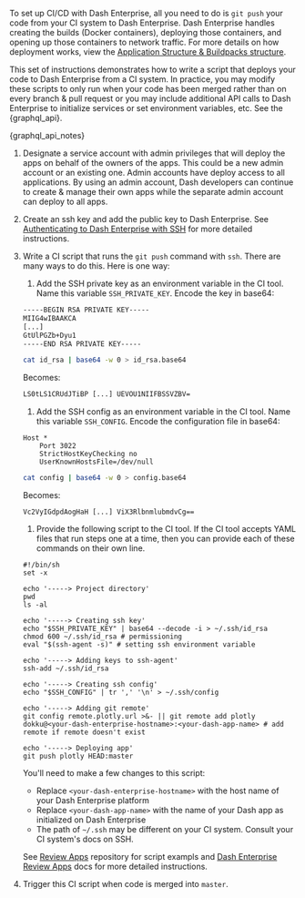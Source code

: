 To set up CI/CD with Dash Enterprise, all you need to do is `git push` your code from your CI system to Dash Enterprise. Dash Enterprise handles creating the builds (Docker containers), deploying those containers, and opening up those containers to network traffic. For more details on how deployment works, view the [Application Structure & Buildpacks structure](/dash-enterprise/application-structure).

This set of instructions demonstrates how to write a script that deploys your code to Dash Enterprise from a CI system. In practice, you may modify these scripts to only run when your code has been merged rather than on every branch & pull request or you may include additional API calls to Dash Enterprise to initialize services or set environment variables, etc. See the {graphql_api}.

{graphql_api_notes}


1. Designate a service account with admin privileges that will deploy the apps on behalf of the owners of the apps. This could be a new admin account or an existing one. Admin accounts have deploy access to all applications. By using an admin account, Dash developers can continue to create & manage their own apps while the separate admin account can deploy to all apps.

2. Create an ssh key and add the public key to Dash Enterprise. See [Authenticating to Dash Enterprise with SSH](/dash-enterprise/ssh) for more detailed instructions.

3. Write a CI script that runs the `git push` command with `ssh`. There are many ways to do this. Here is one way:

    1. Add the SSH private key as an environment variable in the CI tool. Name this variable `SSH_PRIVATE_KEY`. Encode the key in base64:

    ```txt
    -----BEGIN RSA PRIVATE KEY-----
    MIIG4wIBAAKCA
    [...]
    GtUlPGZb+Dyu1
    -----END RSA PRIVATE KEY-----
    ```

    ```bash
    cat id_rsa | base64 -w 0 > id_rsa.base64
    ```

    Becomes:

    ```txt
    LS0tLS1CRUdJTiBP [...] UEVOU1NIIFBSSVZBV=
    ```

    1. Add the SSH config as an environment variable in the CI tool. Name this variable `SSH_CONFIG`. Encode the configuration file in base64:

    ```
    Host *
        Port 3022
        StrictHostKeyChecking no
        UserKnownHostsFile=/dev/null
    ```

    ```bash
    cat config | base64 -w 0 > config.base64
    ```
    
    Becomes:

    ```
    Vc2VyIGdpdAogHaH [...] ViX3RlbnmlubmdvCg==
    ```

    1. Provide the following script to the CI tool. If the CI tool accepts YAML files that 
    run steps one at a time, then you can provide each of these commands on their own line.

    ```
    #!/bin/sh
    set -x

    echo '-----> Project directory'
    pwd
    ls -al

    echo '-----> Creating ssh key'
    echo "$SSH_PRIVATE_KEY" | base64 --decode -i > ~/.ssh/id_rsa
    chmod 600 ~/.ssh/id_rsa # permissioning
    eval "$(ssh-agent -s)" # setting ssh environment variable

    echo '-----> Adding keys to ssh-agent'
    ssh-add ~/.ssh/id_rsa

    echo '-----> Creating ssh config'
    echo "$SSH_CONFIG" | tr ',' '\n' > ~/.ssh/config

    echo '-----> Adding git remote'
    git config remote.plotly.url >&- || git remote add plotly dokku@<your-dash-enterprise-hostname>:<your-dash-app-name> # add remote if remote doesn't exist

    echo '-----> Deploying app'
    git push plotly HEAD:master
    ```

    You'll need to make a few changes to this script:

    - Replace `<your-dash-enterprise-hostname>` with the host name of your Dash Enterprise platform
    - Replace `<your-dash-app-name>` with the name of your Dash app as initialized on Dash Enterprise
    - The path of `~/.ssh` may be different on your CI system. Consult your CI system's docs on SSH.

    See [Review Apps](https://github.com/plotly/dash-enterprise-review-apps) repository for script exampls and [Dash Enterprise Review Apps](/dash-enterprise/review-apps) docs for more detailed instructions.

4. Trigger this CI script when code is merged into `master`.

